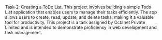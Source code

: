 Task-2: Creating a ToDo List.
This project involves building a simple Todo List application that enables users to manage their tasks efficiently. The app allows users to create, read, update, and delete tasks, making it a valuable tool for productivity.
This project is a task assigned by Octanet Private Limited and is intended to demonstrate proficiency in web development and task management.
